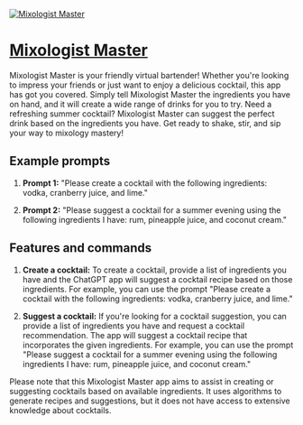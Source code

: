 [![Mixologist Master](https://files.oaiusercontent.com/file-MKxIwlJMgBeNxRV0tpXYYtvG?se=2123-10-19T05%3A22%3A22Z&sp=r&sv=2021-08-06&sr=b&rscc=max-age%3D31536000%2C%20immutable&rscd=attachment%3B%20filename%3D39eb1fb9-da42-40a4-8b7c-bbb9d9a5de6e.png&sig=rSoNMT2LQnB/Bz2cn01Y6%2B8svZ1ne6l%2BbtqPrHSOHe8%3D)](https://chat.openai.com/g/g-EBYhb0of9-mixologist-master)

# [Mixologist Master](https://chat.openai.com/g/g-EBYhb0of9-mixologist-master)

Mixologist Master is your friendly virtual bartender! Whether you're looking to impress your friends or just want to enjoy a delicious cocktail, this app has got you covered. Simply tell Mixologist Master the ingredients you have on hand, and it will create a wide range of drinks for you to try. Need a refreshing summer cocktail? Mixologist Master can suggest the perfect drink based on the ingredients you have. Get ready to shake, stir, and sip your way to mixology mastery!

## Example prompts

1. **Prompt 1:** "Please create a cocktail with the following ingredients: vodka, cranberry juice, and lime."

2. **Prompt 2:** "Please suggest a cocktail for a summer evening using the following ingredients I have: rum, pineapple juice, and coconut cream."

## Features and commands

1. **Create a cocktail:** To create a cocktail, provide a list of ingredients you have and the ChatGPT app will suggest a cocktail recipe based on those ingredients. For example, you can use the prompt "Please create a cocktail with the following ingredients: vodka, cranberry juice, and lime."

2. **Suggest a cocktail:** If you're looking for a cocktail suggestion, you can provide a list of ingredients you have and request a cocktail recommendation. The app will suggest a cocktail recipe that incorporates the given ingredients. For example, you can use the prompt "Please suggest a cocktail for a summer evening using the following ingredients I have: rum, pineapple juice, and coconut cream."

Please note that this Mixologist Master app aims to assist in creating or suggesting cocktails based on available ingredients. It uses algorithms to generate recipes and suggestions, but it does not have access to extensive knowledge about cocktails.